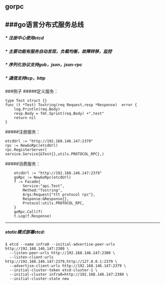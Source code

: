 ##  gorpc
###go语言分布式服务总线
----------------------------------------------------------------------------------------------------------------------------------------
##### * 注册中心使用etcd</br>
##### * 主要功能有服务自动发现，负载均衡，故障转移，监控</br>
##### * 序列化协议支持gob，json，json-rpc</br>
##### * 通信支持tcp，http</br>

###例子
#####定义服务：</br>
```
type Test struct {} 
func (t *Test) Tostring(req Request,resp *Response)  error {
	log.Println(req.Body)
	resp.Body = fmt.Sprint(req.Body) +",test"
	return nil
}
```
#####注册服务：</br>
```
etcdUrl := "http://192.168.146.147:2379"
rpc := NewGoRpc(etcdUrl)
rpc.RegisterServer(
service.Service{&Test{},utils.PROTOCOL_RPC},)
```
#####消费服务：</br>
```
  	etcdUrl := "http://192.168.146.147:2379"
	goRpc := NewGoRpc(etcdUrl)
	f := Facade{
		Service:"api.Test",
		Method:"Tostring",
		Args:Request{"ttt protocol rpc"},
		Response:&Response{},
		Protocol:utils.PROTOCOL_RPC,
	}
	goRpc.Call(f)
	t.Log(f.Response)
```
------------------------------------------------------------------------------------------------------------------------------------------
##### static模式部署etcd:
```
$ etcd --name infra0 --initial-advertise-peer-urls http://192.168.146.147:2380 \
  --listen-peer-urls http://192.168.146.147:2380 \
  --listen-client-urls http://192.168.146.147:2379,http://127.0.0.1:2379 \
  --advertise-client-urls http://192.168.146.147:2379 \
  --initial-cluster-token etcd-cluster-1 \
  --initial-cluster infra0=http://192.168.146.147:2380 \
  --initial-cluster-state new
```
